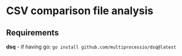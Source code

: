 # CSV comparison file analysis

## Requirements

**dsq** - if having go: `go install github.com/multiprocessio/dsq@latest`